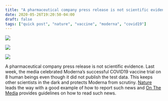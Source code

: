 ```yaml
---
title: "A pharmaceutical company press release is not scientific evidence"
date: 2020-05-26T19:20:50-04:00
draft: false
tags: ["quick post", "nature", "vaccine", "moderna", "covid19"]
---
```


![](/images/QP-2020-05-26-001-web.png)

![](/images/QP-2020-05-26-002-web.png)

![](/images/QP-2020-05-26-003-web.png)

A pharmaceutical company press release is not scientific evidence. Last week, the media celebrated Moderna’s successful COVID19 vaccine trial on 8 human beings even though it did not publish the test data. This keeps other scientists in the dark and protects Moderna from scrutiny. [Nature](https://www.nature.com/articles/d41586-020-01092-3) leads the way with a good example of how to report such news and [On The Media](https://www.wnycstudios.org/podcasts/otm/segments/breaking-news-consumers-handbook-health-news-edition) provides guidelines on how to read such news.
